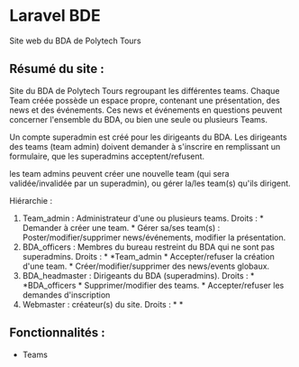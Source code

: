 # Laravel BDE

Site web du BDA de Polytech Tours

## Résumé du site :
Site du BDA de Polytech Tours regroupant les différentes teams.
Chaque Team créée possède un espace propre, contenant une présentation, des news et des événements.
Ces news et événements en questions peuvent concerner l'ensemble du BDA, ou bien une seule ou plusieurs Teams. 

Un compte superadmin est créé pour les dirigeants du BDA. Les dirigeants des teams (team admin) doivent demander à s'inscrire en remplissant un formulaire, que les superadmins acceptent/refusent.

les team admins peuvent créer une nouvelle team (qui sera validée/invalidée par un superadmin), ou gérer la/les team(s) qu'ils dirigent.

Hiérarchie : 

1.	Team_admin : Administrateur d'une ou plusieurs teams.
	Droits : 
		* Demander à créer une team.
		* Gérer sa/ses team(s) : Poster/modifier/supprimer news/événements, modifier la présentation.
2.	BDA_officers : Membres du bureau restreint du BDA qui ne sont pas superadmins.
	Droits : 
		* \*Team_admin
		* Accepter/refuser la création d'une team.
		* Créer/modifier/supprimer des news/events globaux.
3.	BDA_headmaster : Dirigeants du BDA (superadmins).
	Droits : 
		* \*BDA_officers
		* Supprimer/modifier des teams.
		* Accepter/refuser les demandes d'inscription
4.	Webmaster : créateur(s) du site.
	Droits : 
		* \*
## Fonctionnalités :

- Teams 

